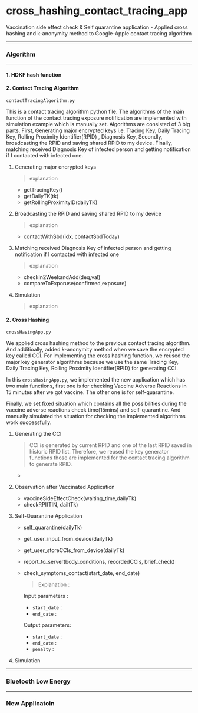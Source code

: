 # cross_hashing_contact_tracing_app
Vaccination side effect check &amp; Self quarantine application - Applied cross hashing and k-anonymity method to Google-Apple contact tracing algorithm





---

### Algorithm

---

#### 1. HDKF hash function

#### 2. Contact Tracing Algorithm 

`contactTracingAlgorithm.py`  

This is a contact tracing algorithm python file. The algorithms of the main function of the contact tracing exposure notification are implemented with simulation example which is manually set. Algorithms are consisted of 3 big parts. First, Generating major encrypted keys i.e. Tracing Key, Daily Tracing Key, Rolling Proximity Identifier(RPID) , Diagnosis Key,  Secondly, broadcasting the RPID and saving shared RPID to my device.
Finally, matching received Diagnosis Key of infected person and getting notification if I contacted with infected one.

1. Generating major encrypted keys

   > explanation

   * getTracingKey()
   * getDailyTK(tk)
   * getRollingProximityID(dailyTK)

2. Broadcasting the RPID and saving shared RPID to my device

   > explanation

   * contactWithSbd(idx, contactSbdToday)

3. Matching received Diagnosis Key of infected person and getting notification if I contacted with infected one

   > explanation

   * checkIn2WeekandAdd(deq,val)
   * compareToExporuse(confirmed,exposure)

4. Simulation

   > explanation

#### 2. Cross Hashing

 `crossHasingApp.py`

We applied cross hashing method to the previous contact tracing algorithm. And additioally, added k-anonymity method when we save the encrypted key called CCI. For implementing the cross hashing function, we reused the major key generator algorithms because we use the same Tracing Key, Daily Tracing Key, Rolling Proximity Identifier(RPID) for generating CCI. 

In this `crossHasingApp.py`, we implemented the new application which has two main functions, first one is for checking Vaccine Adverse Reactions in 15 minutes after we got vaccine. The other one is for self-quarantine.

Finally, we set fixed situation which contains all the possibilities during the vaccine adverse reactions check time(15mins) and self-quarantine. And manually simulated the situation for checking the implemented algorithms work successfully.

1. Generating the CCI 

   > CCI is generated by current RPID and one of the last RPID saved in historic RPID list. Therefore, we reused the key generator functions those are implemented for the contact tracing algorithm to generate RPID.

   * 

2. Observation after Vaccinated Application

   *  vaccineSideEffectCheck(waiting_time,dailyTk)
   * checkRPI(TIN, dailtTk)

3. Self-Quarantine Application

   * self_quarantine(dailyTk)

   * get_user_input_from_device(dailyTk)

   * get_user_storeCCIs_from_device(dailyTk)

   * report_to_server(body_conditions, recordedCCIs, brief_check)

   * check_symptoms_contact(start_date, end_date)

     > Explanation :

     Input parameters :

     * `start_date` : 
     * `end_date` :

     Output parameters:

     * `start_date` : 
     * `end_date` :
     * `penalty` :

4. Simulation

   > 

---

### Bluetooth Low Energy



---

### New Applicatoin



